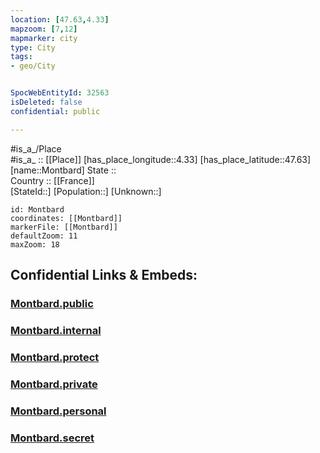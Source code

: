 ```yaml
---
location: [47.63,4.33] 
mapzoom: [7,12] 
mapmarker: city 
type: City
tags:
- geo/City


SpocWebEntityId: 32563
isDeleted: false
confidential: public

---
```

#is_a_/Place  
#is_a_ :: [[Place]] 
[has_place_longitude::4.33] 
[has_place_latitude::47.63] 
[name::Montbard] 
State ::  
Country :: [[France]]  
[StateId::] 
[Population::] 
[Unknown::] 


```leaflet
id: Montbard
coordinates: [[Montbard]] 
markerFile: [[Montbard]] 
defaultZoom: 11 
maxZoom: 18
```


## Confidential Links & Embeds: 

### [Montbard.public](/_public/\Earth\Continent\Europe\Europe~West\France\regions~France\Bourgogne-Franche-Comté\departments~Bourgogne-Franche-Comté\Côte-d'Or\communes~Côte-d'Or\Montbard\cities~MontbardMontbard.public.md) 

### [Montbard.internal](/_internal/\Earth\Continent\Europe\Europe~West\France\regions~France\Bourgogne-Franche-Comté\departments~Bourgogne-Franche-Comté\Côte-d'Or\communes~Côte-d'Or\Montbard\cities~MontbardMontbard.internal.md) 

### [Montbard.protect](/_protect/\Earth\Continent\Europe\Europe~West\France\regions~France\Bourgogne-Franche-Comté\departments~Bourgogne-Franche-Comté\Côte-d'Or\communes~Côte-d'Or\Montbard\cities~MontbardMontbard.protect.md) 

### [Montbard.private](/_private/\Earth\Continent\Europe\Europe~West\France\regions~France\Bourgogne-Franche-Comté\departments~Bourgogne-Franche-Comté\Côte-d'Or\communes~Côte-d'Or\Montbard\cities~MontbardMontbard.private.md) 

### [Montbard.personal](/_personal/\Earth\Continent\Europe\Europe~West\France\regions~France\Bourgogne-Franche-Comté\departments~Bourgogne-Franche-Comté\Côte-d'Or\communes~Côte-d'Or\Montbard\cities~MontbardMontbard.personal.md) 

### [Montbard.secret](/_secret/\Earth\Continent\Europe\Europe~West\France\regions~France\Bourgogne-Franche-Comté\departments~Bourgogne-Franche-Comté\Côte-d'Or\communes~Côte-d'Or\Montbard\cities~MontbardMontbard.secret.md)

